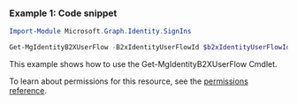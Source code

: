 ### Example 1: Code snippet

```powershellImport-Module Microsoft.Graph.Identity.SignIns

Get-MgIdentityB2XUserFlow -B2xIdentityUserFlowId $b2xIdentityUserFlowId
```
This example shows how to use the Get-MgIdentityB2XUserFlow Cmdlet.
To learn about permissions for this resource, see the [permissions reference](/graph/permissions-reference).

